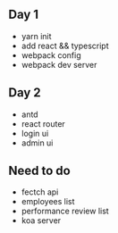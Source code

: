 ## Day 1
- yarn init
- add react && typescript
- webpack config
- webpack dev server

## Day 2
- antd
- react router
- login ui
- admin ui

## Need to do
- fectch api
- employees list
- performance review list
- koa server
